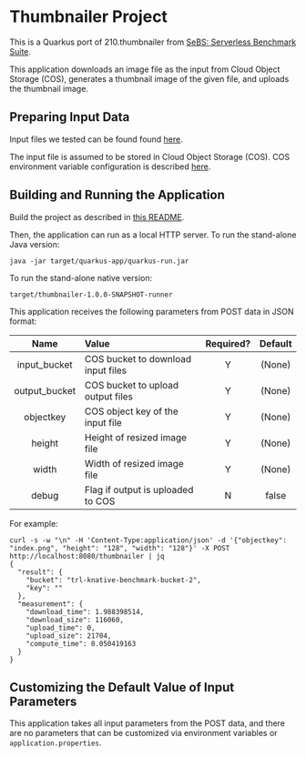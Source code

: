 # Thumbnailer Project

This is a Quarkus port of 210.thumbnailer from [SeBS: Serverless Benchmark Suite](https://github.com/spcl/serverless-benchmarks).

This application downloads an image file as the input from Cloud Object Storage (COS), generates a thumbnail image of the given file, and uploads the thumbnail image.

## Preparing Input Data

Input files we tested can be found found [here](https://github.com/spcl/serverless-benchmarks-data/tree/6a17a460f289e166abb47ea6298fb939e80e8beb/200.multimedia/210.thumbnailer).

The input file is assumed to be stored in Cloud Object Storage (COS). COS environment variable configuration is described [here]( ../UsingCloudObjectStorage.md).

## Building and Running the Application

Build the project as described in [this README](../../README.md).

Then, the application can run as a local HTTP server.
To run the stand-alone Java version:
```shell
java -jar target/quarkus-app/quarkus-run.jar
```
To run the stand-alone native version:
```shell
target/thumbnailer-1.0.0-SNAPSHOT-runner
```

This application receives the following parameters from POST data in JSON format:

|Name         |Value                         |Required?|Default|
|:-----------:|:------------------------------------|:-:|:------:|
|input_bucket |COS bucket to download input files     |Y|(None) |
|output_bucket|COS bucket to upload output files      |Y|(None) |
|objectkey    |COS object key of the input file       |Y|(None) |
|height       |Height of resized image file           |Y|(None) |
|width        |Width of resized image file            |Y|(None) |
|debug        |Flag if output is uploaded to COS      |N|false  |

For example:

```shell
curl -s -w "\n" -H 'Content-Type:application/json' -d '{"objectkey": "index.png", "height": "128", "width": "128"}' -X POST http://localhost:8080/thumbnailer | jq
{
  "result": {
    "bucket": "trl-knative-benchmark-bucket-2",
    "key": ""
  },
  "measurement": {
    "download_time": 1.988398514,
    "download_size": 116060,
    "upload_time": 0,
    "upload_size": 21704,
    "compute_time": 0.050419163
  }
}
```
## Customizing the Default Value of Input Parameters

This application takes all input parameters from the POST data, and there are no parameters
that can be customized via environment variables or `application.properties`.
